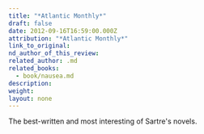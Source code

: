 ```yaml
---
title: "*Atlantic Monthly*"
draft: false
date: 2012-09-16T16:59:00.000Z
attribution: "*Atlantic Monthly*"
link_to_original:
nd_author_of_this_review:
related_author: .md
related_books:
  - book/nausea.md
description:
weight:
layout: none
---
```

The best-written and most interesting of Sartre's novels.

